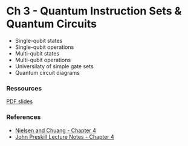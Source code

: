 # Ch 3 - Quantum Instruction Sets & Quantum Circuits

- Single-qubit states
- Single-qubit operations
- Multi-qubit states
- Multi-qubit operations
- Universilaty of simple gate sets
- Quantum circuit diagrams

### Ressources

[PDF slides](https://github.com/bfedrici-phd/QC-CPE-2021/blob/main/Ch3/Ch3-Quantum-Instruction-Sets-%26-Quantum-Circuits%20(copie).pdf)

### References

- [Nielsen and Chuang - Chapter 4](http://mmrc.amss.cas.cn/tlb/201702/W020170224608149940643.pdf)
- [John Preskill Lecture Notes - Chapter 4](http://www.theory.caltech.edu/people/preskill/ph229/notes/chap4.pdf)
